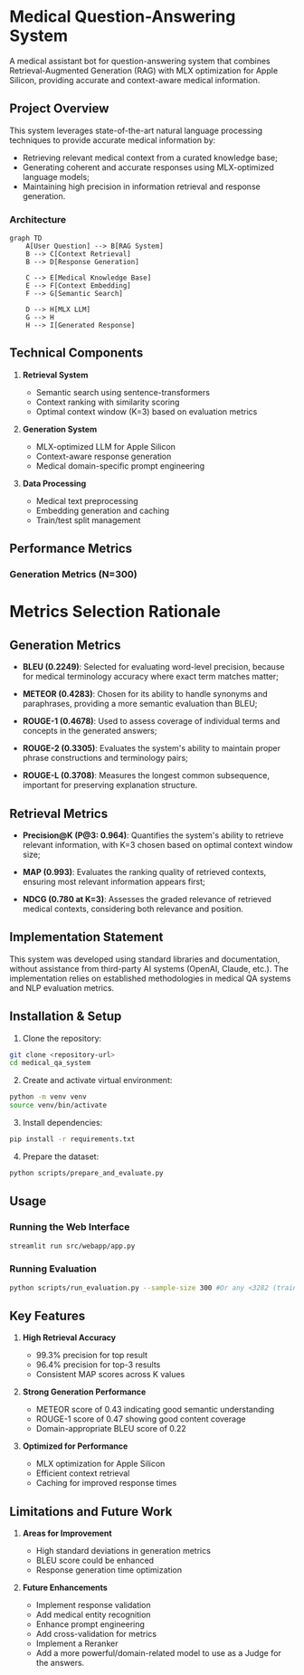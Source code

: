 # Medical Question-Answering System

A medical assistant bot for question-answering system that combines Retrieval-Augmented Generation (RAG) with MLX optimization for Apple Silicon, providing accurate and context-aware medical information.

## Project Overview

This system leverages state-of-the-art natural language processing techniques to provide accurate medical information by:
- Retrieving relevant medical context from a curated knowledge base;
- Generating coherent and accurate responses using MLX-optimized language models;
- Maintaining high precision in information retrieval and response generation.

### Architecture

```mermaid
graph TD
    A[User Question] --> B[RAG System]
    B --> C[Context Retrieval]
    B --> D[Response Generation]
    
    C --> E[Medical Knowledge Base]
    E --> F[Context Embedding]
    F --> G[Semantic Search]
    
    D --> H[MLX LLM]
    G --> H
    H --> I[Generated Response]
```

## Technical Components

1. **Retrieval System**
   - Semantic search using sentence-transformers
   - Context ranking with similarity scoring
   - Optimal context window (K=3) based on evaluation metrics

2. **Generation System**
   - MLX-optimized LLM for Apple Silicon
   - Context-aware response generation
   - Medical domain-specific prompt engineering

3. **Data Processing**
   - Medical text preprocessing
   - Embedding generation and caching
   - Train/test split management

## Performance Metrics

### Generation Metrics (N=300)
# Metrics Selection Rationale

## Generation Metrics

- **BLEU (0.2249)**: Selected for evaluating word-level precision, because for medical terminology accuracy where exact term matches matter;

- **METEOR (0.4283)**: Chosen for its ability to handle synonyms and paraphrases, providing a more semantic evaluation than BLEU;

- **ROUGE-1 (0.4678)**: Used to assess coverage of individual terms and concepts in the generated answers;

- **ROUGE-2 (0.3305)**: Evaluates the system's ability to maintain proper phrase constructions and terminology pairs;

- **ROUGE-L (0.3708)**: Measures the longest common subsequence, important for preserving explanation structure.

## Retrieval Metrics

- **Precision@K (P@3: 0.964)**: Quantifies the system's ability to retrieve relevant information, with K=3 chosen based on optimal context window size;

- **MAP (0.993)**: Evaluates the ranking quality of retrieved contexts, ensuring most relevant information appears first;

- **NDCG (0.780 at K=3)**: Assesses the graded relevance of retrieved medical contexts, considering both relevance and position.

## Implementation Statement
This system was developed using standard libraries and documentation, without assistance from third-party AI systems (OpenAI, Claude, etc.). The implementation relies on established methodologies in medical QA systems and NLP evaluation metrics.

## Installation & Setup

1. Clone the repository:
```bash
git clone <repository-url>
cd medical_qa_system
```

2. Create and activate virtual environment:
```bash
python -m venv venv
source venv/bin/activate 
```

3. Install dependencies:
```bash
pip install -r requirements.txt
```

4. Prepare the dataset:
```bash
python scripts/prepare_and_evaluate.py
```

## Usage

### Running the Web Interface
```bash
streamlit run src/webapp/app.py
```

### Running Evaluation
```bash
python scripts/run_evaluation.py --sample-size 300 #Or any <3282 (training test size)
```

## Key Features

1. **High Retrieval Accuracy**
   - 99.3% precision for top result
   - 96.4% precision for top-3 results
   - Consistent MAP scores across K values

2. **Strong Generation Performance**
   - METEOR score of 0.43 indicating good semantic understanding
   - ROUGE-1 score of 0.47 showing good content coverage
   - Domain-appropriate BLEU score of 0.22

3. **Optimized for Performance**
   - MLX optimization for Apple Silicon
   - Efficient context retrieval
   - Caching for improved response times

## Limitations and Future Work

1. **Areas for Improvement**
   - High standard deviations in generation metrics
   - BLEU score could be enhanced
   - Response generation time optimization

2. **Future Enhancements**
   - Implement response validation
   - Add medical entity recognition
   - Enhance prompt engineering
   - Add cross-validation for metrics
   - Implement a Reranker
   - Add a more powerful/domain-related model to use as a Judge for the answers.

